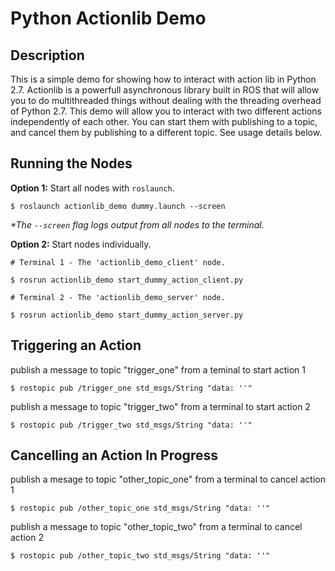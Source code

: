 # Python Actionlib Demo

## Description

This is a simple demo for showing how to interact with action lib in Python 2.7. Actionlib is a powerfull asynchronous library built in ROS that will allow you to do multithreaded things without dealing with the threading overhead of Python 2.7. This demo will allow you to interact with two different actions independently of each other. You can start them with publishing to a topic, and cancel them by publishing to a different topic. See usage details below.

## Running the Nodes

**Option 1:** Start all nodes with `roslaunch`.

```
$ roslaunch actionlib_demo dummy.launch --screen
```

_*The `--screen` flag logs output from all nodes to the terminal._

**Option 2:** Start nodes individually.

```
# Terminal 1 - The 'actionlib_demo_client' node.

$ rosrun actionlib_demo start_dummy_action_client.py
```

```
# Terminal 2 - The 'actionlib_demo_server' node.

$ rosrun actionlib_demo start_dummy_action_server.py
```
## Triggering an Action

publish a message to topic "trigger_one" from a teminal to start action 1

```
$ rostopic pub /trigger_one std_msgs/String "data: ''"
```

publish a message to topic "trigger_two" from a terminal to start action 2

```
$ rostopic pub /trigger_two std_msgs/String "data: ''"
```

## Cancelling an Action In Progress

publish a mesage to topic "other_topic_one" from a terminal to cancel action 1

```
$ rostopic pub /other_topic_one std_msgs/String "data: ''"
```

publish a message to topic "other_topic_two" from a terminal to cancel action 2

```
$ rostopic pub /other_topic_two std_msgs/String "data: ''"
```
